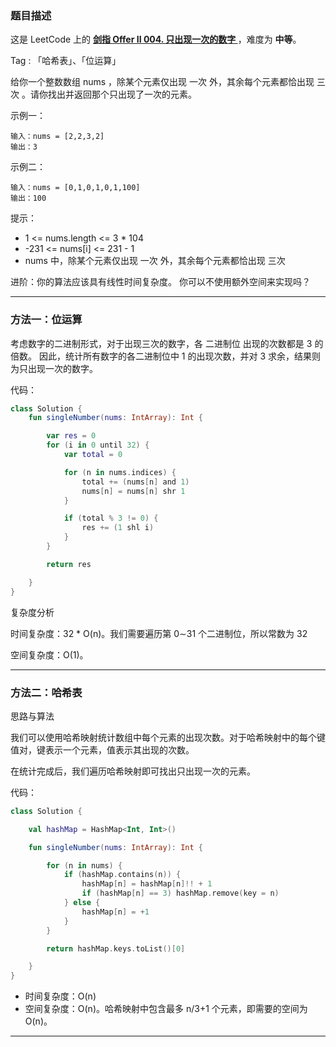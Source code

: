 ### 题目描述

这是 LeetCode 上的 **[剑指 Offer II 004. 只出现一次的数字 ](https://leetcode-cn.com/problems/WGki4K/)** ，难度为 **中等**。

Tag : 「哈希表」、「位运算」


给你一个整数数组 nums ，除某个元素仅出现 一次 外，其余每个元素都恰出现 三次 。请你找出并返回那个只出现了一次的元素。


示例一：
```
输入：nums = [2,2,3,2]
输出：3
```
示例二：
```
输入：nums = [0,1,0,1,0,1,100]
输出：100

```

提示：

- 1 <= nums.length <= 3 * 104
- -231 <= nums[i] <= 231 - 1
- nums 中，除某个元素仅出现 一次 外，其余每个元素都恰出现 三次


进阶：你的算法应该具有线性时间复杂度。 你可以不使用额外空间来实现吗？


---

### 方法一：位运算

考虑数字的二进制形式，对于出现三次的数字，各 二进制位 出现的次数都是 3 的倍数。
因此，统计所有数字的各二进制位中 1 的出现次数，并对 3 求余，结果则为只出现一次的数字。


代码：
```Kotlin
class Solution {
    fun singleNumber(nums: IntArray): Int {

        var res = 0
        for (i in 0 until 32) {
            var total = 0

            for (n in nums.indices) {
                total += (nums[n] and 1)
                nums[n] = nums[n] shr 1
            }

            if (total % 3 != 0) {
                res += (1 shl i)
            }
        }

        return res

    }
}
```
复杂度分析

时间复杂度：32 * O(n)。我们需要遍历第 0∼31 个二进制位，所以常数为 32

空间复杂度：O(1)。


---

### 方法二：哈希表

思路与算法

我们可以使用哈希映射统计数组中每个元素的出现次数。对于哈希映射中的每个键值对，键表示一个元素，值表示其出现的次数。

在统计完成后，我们遍历哈希映射即可找出只出现一次的元素。


代码：
```kotlin
class Solution {

    val hashMap = HashMap<Int, Int>()

    fun singleNumber(nums: IntArray): Int {

        for (n in nums) {
            if (hashMap.contains(n)) {
                hashMap[n] = hashMap[n]!! + 1
                if (hashMap[n] == 3) hashMap.remove(key = n)
            } else {
                hashMap[n] = +1
            }
        }

        return hashMap.keys.toList()[0]

    }
}
```
* 时间复杂度：O(n)
* 空间复杂度：O(n)。哈希映射中包含最多 n/3+1 个元素，即需要的空间为 O(n)。

---

